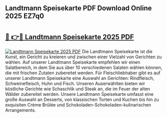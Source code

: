 ## Landtmann Speisekarte PDF Download Online 2025 EZ7q0

# <h2><a href="http://gc8g7u.nevu.top/?p=Landtmann+Speisekarte">🔗 👉🔴 Landtmann Speisekarte 2025 PDF</a></h2>

[![Landtmann Speisekarte 2025 PDF](https://i.imgur.com/dBaPXMq.png)](http://gc8g7u.nevu.top/?p=Landtmann+Speisekarte)
Die Landtmann Speisekarte ist die Kunst, ein Gericht zu kreieren und zwischen einer Vielzahl von Gerichten zu wählen. Auf unserer Landtmann Speisekarte empfehlen wir einen Salatbereich, in dem Sie aus über 10 verschiedenen Salaten wählen können, die mit frischen Zutaten zubereitet werden. Für Fleischliebhaber gibt es auf unserer Landtmann Speisekarte eine Auswahl an Gerichten: Rindfleisch, Schweinefleisch, Huhn und Fisch. Unseren Auserwählten bieten wir köstliche Gerichte wie Schaschlik und Steak an, die im Feuer der alten Wälder zubereitet werden. Unsere Landtmann Speisekarte umfasst eine große Auswahl an Desserts, von klassischen Torten und Kuchen bis hin zu exquisiten Crème Brûlée und Schokoladen-Schokoladen-kulinarischen Arrangements.
